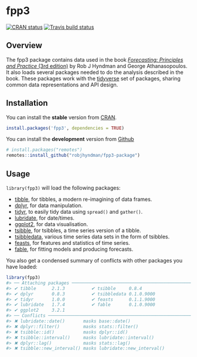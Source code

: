 
<!-- README.md is generated from README.Rmd. Please edit that file -->

# fpp3

<!-- badges: start -->

[![CRAN
status](https://www.r-pkg.org/badges/version/fpp3)](https://cran.r-project.org/package=fpp3)
[![Travis build
status](https://travis-ci.org/robjhyndman/fpp3-package.svg?branch=master)](https://travis-ci.org/robjhyndman/fpp3-package)
<!-- badges: end -->

## Overview

The fpp3 package contains data used in the book [*Forecasting:
Principles and Practice* (3rd edition)](https://OTexts.com/fpp3) by Rob
J Hyndman and George Athanasopoulos. It also loads several packages
needed to do the analysis described in the book. These packages work
with the [tidyverse](https://www.tidyverse.org/) set of packages,
sharing common data representations and API design.

## Installation

You can install the **stable** version from
[CRAN](https://cran.r-project.org/package=fpp3).

``` r
install.packages('fpp3', dependencies = TRUE)
```

You can install the **development** version from
[Github](https://github.com/robjhyndman/fpp3-package)

``` r
# install.packages("remotes")
remotes::install_github("robjhyndman/fpp3-package")
```

## Usage

`library(fpp3)` will load the following packages:

  - [tibble](https://tibble.tidyverse.org), for tibbles, a modern
    re-imagining of data frames.
  - [dplyr](https://dplyr.tidyverse.org), for data manipulation.
  - [tidyr](https://tidyr.tidyverse.org), to easily tidy data using
    `spread()` and `gather()`.
  - [lubridate](https://lubridate.tidyverse.org), for date/times.
  - [ggplot2](https://ggplot2.tidyverse.org), for data visualisation.
  - [tsibble](https://tsibble.tidyverts.org), for tsibbles, a time
    series version of a tibble.
  - [tsibbledata](https://tsibbledata.tidyverts.org), various time
    series data sets in the form of tsibbles.
  - [feasts](https://feasts.tidyverts.org), for features and statistics
    of time series.
  - [fable](https://fable.tidyverts.org), for fitting models and
    producing forecasts.

You also get a condensed summary of conflicts with other packages you
have loaded:

``` r
library(fpp3)
#> ── Attaching packages ─────────────────────────────────────────────────────────────── fpp3 0.1 ──
#> ✔ tibble      2.1.3          ✔ tsibble     0.8.4     
#> ✔ dplyr       0.8.3          ✔ tsibbledata 0.1.0.9000
#> ✔ tidyr       1.0.0          ✔ feasts      0.1.1.9000
#> ✔ lubridate   1.7.4          ✔ fable       0.1.0.9000
#> ✔ ggplot2     3.2.1
#> ── Conflicts ────────────────────────────────────────────────────────────────── fpp3_conflicts ──
#> ✖ lubridate::date()       masks base::date()
#> ✖ dplyr::filter()         masks stats::filter()
#> ✖ tsibble::id()           masks dplyr::id()
#> ✖ tsibble::interval()     masks lubridate::interval()
#> ✖ dplyr::lag()            masks stats::lag()
#> ✖ tsibble::new_interval() masks lubridate::new_interval()
```
